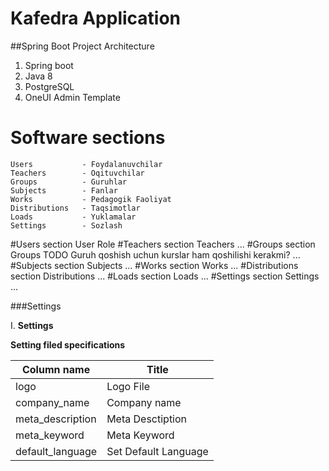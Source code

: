 # Kafedra Application
##Spring Boot Project Architecture
1. Spring boot
2. Java 8
3. PostgreSQL
4. OneUI Admin Template

# Software sections
    Users           - Foydalanuvchilar
    Teachers        - Oqituvchilar 
    Groups          - Guruhlar
    Subjects        - Fanlar
    Works           - Pedagogik Faoliyat
    Distributions   - Taqsimotlar
    Loads           - Yuklamalar
    Settings        - Sozlash

#Users section
    User
    Role
#Teachers section
    Teachers
    ...
#Groups section
    Groups
    TODO 
    Guruh qoshish uchun kurslar ham qoshilishi kerakmi?
    ...
#Subjects section
    Subjects
    ...
#Works section
    Works
    ...
#Distributions section
    Distributions
    ...
#Loads section
    Loads
    ...
#Settings section
    Settings
    ...

###Settings

I. **Settings**

**Setting filed specifications**

Column name | Title
------  | ------ 
logo | Logo File
company_name | Company name 
meta_description |  Meta Desctiption
meta_keyword |  Meta Keyword
default_language |  Set Default Language